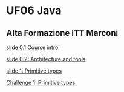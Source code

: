 
# UF06 Java

## Alta Formazione ITT Marconi

[slide 0.1 Course intro](slides-0-intro.slides.html): 

[slide 0.2: Architecture and tools](slides-0-tools.slides.html)

[slide 1: Primitive types](slides-1-primitive-types.slides.html)

[Challenge 1: Primitive types](basics/primitive-types-chal.html)


